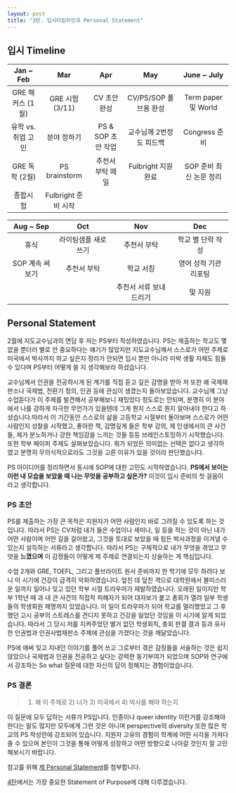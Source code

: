 ```yaml
---
layout: post
title: "3탄. 입시타임라인과 Personal Statement"
---
```


## 입시 Timeline

| Jan ~ Feb                | Mar                     | Apr                     | May                     | June ~ July             |
|:------------------------:|:------------------------:|:------------------------:|:------------------------:|:------------------------:|
| GRE 해커스 (1월)          | GRE 시험 (3/11)          | CV 초안 완성            | CV/PS/SOP 풀브용 완성    | Term paper 및 World      |
| 유학 vs. 취업 고민       | 분야 정하기              | PS & SOP 초안 작업      | 교수님께 2번정도 피드백    | Congress 준비           |
| GRE 독학 (2월)            | PS brainstorm           | 추천서 부탁 메일       | Fulbright 지원 완료      | SOP 준비 최신 논문 정리 |
| 종합시험                  | Fulbright 준비 시작      |                        |                          |                          |

| Aug ~ Sep               | Oct                     | Nov                      | Dec                     |
|:------------------------:|:------------------------:|:-------------------------:|:------------------------:|
| 휴식                    | 라이팅샘플 새로 쓰기      | 추천서 부탁              | 학교 별 단락 작성        |
| SOP 계속 써보기         | 추천서 부탁              | 학교 서칭                 | 영어 성적 기관 리포팅    |
|                         |                          | 추천서 서류 보내드리기   | 및 지원                   |




## Personal Statement

2월에 지도교수님과의 면담 후 저는 PS부터 작성하였습니다. PS는 제출하는 학교도 몇 없을 뿐더러 별로 안 중요하다는 얘기가 많았지만 지도교수님께서 스스로가 어떤 주제로 미국에서 박사까지 하고 싶은지 정리가 안되면 입시 뿐만 아니라 미박 생활 자체도 힘들 수 있다며 PS부터 어떻게 쓸 지 생각해보라 하셨습니다. 

교수님께서 인권을 전공하시게 된 계기를 직접 듣고 깊은 감명을 받아 저 또한 왜 국제재판소나 국제법, 전환기 정의, 인권 등에 관심이 생겼는지 돌아보았습니다. 교수님께 그냥 수업듣다가 이 주제를 발견해서 공부해보니 재밌었다 정도로는 안되며, 분명히 이 분야에서 나를 강하게 자극한 무언가가 있을텐데 그게 뭔지 스스로 뭔지 알아내야 한다고 하셨습니다.따라서 이 기간동안 스스로의 삶을 고등학교 시절부터 돌아보며 스스로가 어떤사람인지 성찰을 시작했고, 좋아한 책, 감명깊게 들은 학부 강의, 제 인생에서의 큰 사건들, 제가 분노하거나 강한 책임감을 느끼는 것들 등등 브레인스토밍하기 시작했습니다. 또한 학부 페이퍼 주제도 살펴보았습니다. 뭐가 되었든 의미없는 선택은 없다고 생각하였고 분명히 무의식적으로라도 그것을 고른 이유가 있을 것이라 판단했습니다. 

PS 아이디어를 정리하면서 동시에 SOP에 대한 고민도 시작하였습니다. **PS에서 보이는 이런 내 모습을 보았을 때 나는 무엇을 공부하고 싶은가?** 이것이 입시 준비의 첫 걸음이라고 생각합니다. 

### PS 초안

PS를 제출하는 가장 큰 목적은 지원자가 어떤 사람인지 바로 그려질 수 있도록 하는 것입니다. 따라서 PS는 CV처럼 내가 들은 수업이나 세미나, 일 등을 적는 것이 아닌 내가 어떤 사람이며 어떤 길을 걸어왔고, 그것을 토대로 보았을 때 힘든 박사과정을 이겨낼 수 있는지 설득하는 서류라고 생각합니다. 따라서 PS는 구체적으로 내가 무엇을 겪었고 무엇을 **느꼈으며** 이 감정들이 어떻게 제 주제로 연결되는지 상술하는 게 핵심입니다.

수업 2개와 GRE, TOEFL, 그리고 풀브라이트 원서 준비까지 한 학기에 모두 하려다 보니 이 시기에 건강이 급격히 악화하였습니다. 엎친 데 덮친 격으로 대학원에서 불미스러운 일까지 일어나 잊고 있던 학부 시절 트라우마가 재발하였습니다. 오래된 일이지만 학부 1학년 때 과 내 큰 사건의 직접적 피해자가 되어 대자보가 붙고 총회가 열려 일부 학생들의 학생회원 제명까지 있었습니다. 이 일이 트라우마가 되어 학교를 멀리했었고 그 후했던 고시 공부의 스트레스를 견디지 못하고 건강을 잃었던 것임을 이 시기에 알게 되었습니다. 따라서 그 당시 저를 지켜주었던 별거 없던 학생회칙, 총회 판결 결과 등과 유사한 인권법과 인권사법재판소 주제에 관심을 가졌다는 것을 깨달았습니다.

PS에 애써 잊고 지내던 이야기를 풀어 쓰고 그로부터 겪은 감정들을 서술하는 것은 쉽지 않았으나 국제법과 인권을 전공하고 싶다는 강력한 동기부여가 되었으며 SOP와 연구에서 강조하는 So what 질문에 대한 자신의 답이 정해지는 경험이었습니다. 

### PS 결론

> 1) 왜 이 주제로 2) 너가 3) 미국에서 4) 박사를 해야 하는지

이 질문에 모두 답하는 서류가 PS입니다. 인종이나 queer identity 이런거를 강조해야 한다는 말도 많지만 모두에게 그런 것은 아니며 perspective의 diversity 또한 많은 학교의 PS 작성란에 강조되어 있습니다. 지원자 고유의 경험이 학계에 어떤 시각을 가져다줄 수 있으며 본인이 그것을 통해 어떻게 성장하고 어떤 방향으로 나아갈 것인지 잘 고민해보시기 바랍니다. 

참고를 위해 [제 Personal Statement](https://www.dropbox.com/scl/fi/pwc6q5tcyfihwpvyg69ld/PERSONAL-STATEMENT_Northwestern.pdf?rlkey=ewk21iozerd3pphqzcn717gus&dl=0)를 첨부합니다. 

[4탄](https://yunjeongl920.github.io/2024-02-02/4SOP)에서는 가장 중요한 Statement of Purpose에 대해 다루겠습니다.







